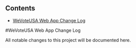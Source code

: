 <!-- START doctoc generated TOC please keep comment here to allow auto update -->
<!-- DON'T EDIT THIS SECTION, INSTEAD RE-RUN doctoc TO UPDATE -->
## Contents

- [WeVoteUSA Web App Change Log](#wevoteusa-web-app-change-log)

<!-- END doctoc generated TOC please keep comment here to allow auto update -->

#WeVoteUSA Web App Change Log

All notable changes to this project will be documented here.
